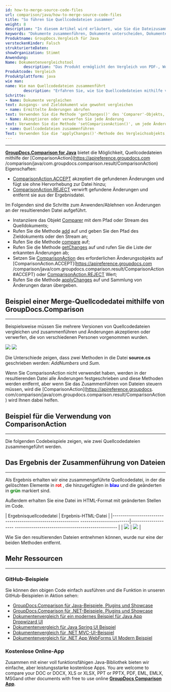 ```yaml
---
id: how-to-merge-source-code-files
url: comparison/java/how-to-merge-source-code-files
title: "So führen Sie Quellcodedateien zusammen"
weight: 8
description: "In diesem Artikel wird erläutert, wie Sie die Dateizusammenführung in GroupDocs.Comparison für Java steuern."
keywords: "Dokumente zusammenführen, Dokumente unterscheiden, Dokumente vergleichen, Dateien vergleichen"
Produktname: GroupDocs.Vergleich für Java
versteckenKinder: Falsch
strukturierteDaten:
showOrganization: Stimmt
Anwendung:
Name: Dokumentenvergleichstool
        description: "Das Produkt ermöglicht den Vergleich von PDF-, Word-, Excel-, PowerPoint-, AutoCad-, Bild-, Code- und vielen weiteren Dateiformaten. Die Vergleichs-API unterstützt auch das Akzeptieren oder Ablehnen von Änderungen, das Extrahieren von Dokumentinformationen und das Erstellen von Vergleichsberichten"
Produktcode: Vergleich
Produktplattform: java
wie man:
name: Wie man Quellcodedateien zusammenführt
        description: "Erfahren Sie, wie Sie Quellcodedateien mithilfe von Vergleichen zusammenführen"
Schritte:
- Name: Dokumente vergleichen
text: Ausgangs- und Zieldokument wie gewohnt vergleichen
- name: Ermittelte Änderungen abrufen
text: Verwenden Sie die Methode 'getChanges()' des 'Comparer'-Objekts, um auf alle erkannten Änderungen zuzugreifen
- Name: Akzeptieren oder verwerfen Sie jede Änderung
text: Verwenden Sie die Methode 'setComparisonAction()', um jede Änderung mit den Konstanten 'ComparisonAction.ACCEPT' und 'ComparisonAction.REJECT' zu akzeptieren oder abzulehnen
- name: Quellcodedateien zusammenführen
Text: Verwenden Sie die 'applyChanges()'-Methode des Vergleichsobjekts, um das Objekt von 'ApplyChangeOptions' mit Änderungen zu übergeben, um Änderungen anzuwenden
---
```


***

[**GroupDocs.Comparison for Java**](https://products.groupdocs.com/comparison/java) bietet die Möglichkeit, Quellcodedateien mithilfe der [ComparisonAction](https://apireference.groupdocs.com /comparison/java/com.groupdocs.comparison.result/ComparisonAction) Eigenschaften:

* [ComparisonAction.ACCEPT](https://apireference.groupdocs.com/comparison/java/com.groupdocs.comparison.result/ComparisonAction#ACCEPT) akzeptiert die gefundenen Änderungen und fügt sie ohne Hervorhebung zur Datei hinzu;
* [ComparisonAction.REJECT](https://apireference.groupdocs.com/comparison/java/com.groupdocs.comparison.result/ComparisonAction#REJECT) verwirft gefundene Änderungen und entfernt sie aus der Ergebnisdatei.

Im Folgenden sind die Schritte zum Anwenden/Ablehnen von Änderungen an der resultierenden Datei aufgeführt.

* Instanziiere das Objekt [Comparer](https://apireference.groupdocs.com/comparison/java/com.groupdocs.comparison/Comparer) mit dem Pfad oder Stream des Quelldokuments;
* Rufen Sie die Methode [add](https://apireference.groupdocs.com/comparison/java/com.groupdocs.comparison/Comparer#add(java.lang.String)) auf und geben Sie den Pfad des Zieldokuments oder den Stream an;
* Rufen Sie die Methode [compare](https://apireference.groupdocs.com/comparison/java/com.groupdocs.comparison/Comparer#compare()) auf;
* Rufen Sie die Methode [getChanges](https://apireference.groupdocs.com/comparison/java/com.groupdocs.comparison/Comparer#getChanges()) auf und rufen Sie die Liste der erkannten Änderungen ab;
* Setzen Sie [ComparisonAction](https://apireference.groupdocs.com/comparison/java/com.groupdocs.comparison.result/ComparisonAction) des erforderlichen Änderungsobjekts auf [ComparisonAction.ACCEPT](https://apireference.groupdocs.com /comparison/java/com.groupdocs.comparison.result/ComparisonAction#ACCEPT) oder [ComparisonAction.REJECT](https://apireference.groupdocs.com/comparison/java/com.groupdocs.comparison.result/ComparisonAction#REJECT) Wert;
* Rufen Sie die Methode [applyChanges](https://apireference.groupdocs.com/comparison/java/com.groupdocs.comparison/Comparer#applyChanges(java.io.OutputStream,%20com.groupdocs.comparison.options.ApplyChangeOptions)) auf und Sammlung von Änderungen daran übergeben.

## Beispiel einer Merge-Quellcodedatei mithilfe von GroupDocs.Comparison

---

Beispielsweise müssen Sie mehrere Versionen von Quellcodedateien vergleichen und zusammenführen und Änderungen akzeptieren oder verwerfen, die von verschiedenen Personen vorgenommen wurden.

![](/comparison/java/images/how-to-merge-source-code-file-source.png)
![](/comparison/java/images/how-to-merge-source-code-file-target.png)

Die Unterschiede zeigen, dass zwei Methoden in die Datei **source.cs** geschrieben werden: *AddNumbers* und *Sum*.

Wenn Sie ComparisonAction nicht verwendet haben, werden in der resultierenden Datei alle Änderungen festgeschrieben und diese Methoden werden entfernt, aber wenn Sie das Zusammenführen von Dateien steuern müssen, wird die [ComparisonAction](https://apireference.groupdocs. com/comparison/java/com.groupdocs.comparison.result/ComparisonAction) wird Ihnen dabei helfen.

## Beispiel für die Verwendung von ComparisonAction

---

Die folgenden Codebeispiele zeigen, wie zwei Quellcodedateien zusammengeführt werden.

<script src="https://gist.github.com/groupdocs-comparison-gists/0eada62d9c41ac852ad8ff18951e8abc.js"></script>

## Das Ergebnis der Zusammenführung von Dateien

---

Als Ergebnis erhalten wir eine zusammengeführte Quellcodedatei, in der die gelöschten Elemente in <font color="red">**rot**</font> , die hinzugefügten in <font color="blue">**blau**</font> und die geänderten in <font color="green">**grün**</font> markiert sind.

Außerdem erhalten Sie eine Datei im HTML-Format mit geänderten Stellen im Code.

| Ergebnisquellcodedatei | Ergebnis-HTML-Datei |
|------------------------------------------------------------- ------------------------|-------------------- -------------------------------------------------- |
| ![](/comparison/java/images/how-to-merge-source-code-file-result-CS.png) | ![](/comparison/java/images/how-to-merge-source-code-file-result-HTML.png) |

Wie Sie den resultierenden Dateien entnehmen können, wurde nur eine der beiden Methoden entfernt.

## Mehr Ressourcen

---
### GitHub-Beispiele
Sie können den obigen Code einfach ausführen und die Funktion in unseren GitHub-Beispielen in Aktion sehen:

* [GroupDocs.Comparison für Java-Beispiele, Plugins und Showcase](https://github.com/groupdocs-comparison/GroupDocs.Comparison-for-Java)
* [GroupDocs.Comparison für .NET-Beispiele, Plugins und Showcase](https://github.com/groupdocs-comparison/GroupDocs.Comparison-for-.NET)
* [Dokumentenvergleich für ein modernes Beispiel für Java App Dropwizard UI](https://github.com/groupdocs-comparison/GroupDocs.Comparison-for-Java-Dropwizard)
* [Dokumentenvergleich für Java Spring UI Beispiel](https://github.com/groupdocs-comparison/GroupDocs.Comparison-for-Java-Spring)
* [Dokumentenvergleich für .NET MVC-UI-Beispiel](https://github.com/groupdocs-comparison/GroupDocs.Comparison-for-.NET-MVC)
* [Dokumentenvergleich für .NET App WebForms UI Modern Beispiel](https://github.com/groupdocs-comparison/GroupDocs.Comparison-for-.NET-WebForms)
    


### Kostenlose Online-App
Zusammen mit einer voll funktionsfähigen Java-Bibliothek bieten wir einfache, aber leistungsstarke kostenlose Apps.
You are welcome to compare your DOC or DOCX, XLS or XLSX, PPT or PPTX, PDF, EML, EMLX, MSGand other documents with free to use online **[GroupDocs Comparison App](https://products.groupdocs.app/comparison)**.
